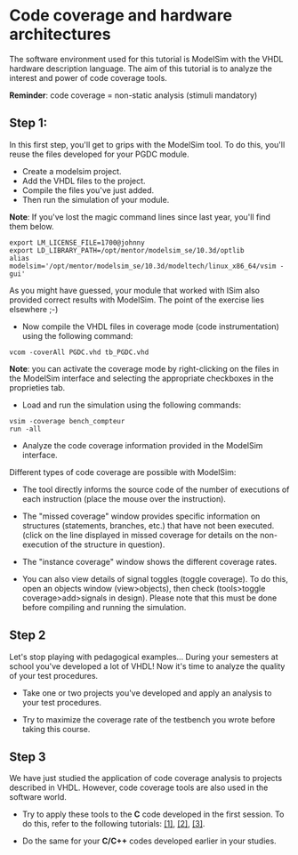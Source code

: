 # Code coverage and hardware architectures

The software environment used for this tutorial is ModelSim with the VHDL hardware description language. The aim of this tutorial is to analyze the interest and power of code coverage tools.

**Reminder**: code coverage = non-static analysis (stimuli mandatory)

## Step 1:

In this first step, you'll get to grips with the ModelSim tool. To do this, you'll reuse the files developed for your PGDC module.

- Create a modelsim project.
- Add the VHDL files to the project.
- Compile the files you've just added. 
- Then run the simulation of your module.

**Note**: If you've lost the magic command lines since last year, you'll find them below.

```
export LM_LICENSE_FILE=1700@johnny
export LD_LIBRARY_PATH=/opt/mentor/modelsim_se/10.3d/optlib
alias modelsim='/opt/mentor/modelsim_se/10.3d/modeltech/linux_x86_64/vsim -gui'
```

As you might have guessed, your module that worked with ISim also provided correct results with ModelSim. The point of the exercise lies elsewhere ;-)

- Now compile the VHDL files in coverage mode (code instrumentation) using the following command:

```
vcom -coverAll PGDC.vhd tb_PGDC.vhd
```

**Note**: you can activate the coverage mode by right-clicking on the files in the ModelSim interface and selecting the appropriate checkboxes in the proprieties tab.

- Load and run the simulation using the following commands:

```
vsim -coverage bench_compteur
run -all
```

- Analyze the code coverage information provided in the ModelSim interface.

Different types of code coverage are possible with ModelSim:

- The tool directly informs the source code of the number of executions of each instruction (place the mouse over the instruction).

- The "missed coverage" window provides specific information on structures (statements, branches, etc.) that have not been executed. (click on the line displayed in missed coverage for details on the non-execution of the structure in question).

- The "instance coverage" window shows the different coverage rates.

- You can also view details of signal toggles (toggle coverage). To do this, open an objects window (view>objects), then check (tools>toggle coverage>add>signals in design). Please note that this must be done before compiling and running the simulation.

## Step 2

Let's stop playing with pedagogical examples... During your semesters at school you've developed a lot of VHDL! Now it's time to analyze the quality of your test procedures.

- Take one or two projects you've developed and apply an analysis to your test procedures.

- Try to maximize the coverage rate of the testbench you wrote before taking this course.

## Step 3

We have just studied the application of code coverage analysis to projects described in VHDL. However, code coverage tools are also used in the software world.

- Try to apply these tools to the **C** code developed in the first session. To do this, refer to the following tutorials: [[1]](https://en.wikipedia.org/wiki/Gcov), [[2]](https://www.tutorialspoint.com/unix_commands/gcov.htm), [[3]](https://connect.ed-diamond.com/GNU-Linux-Magazine/GLMF-154/Tests-unitaires-avec-Check-Gcov-et-Lcov).

- Do the same for your **C/C++** codes developed earlier in your studies.
